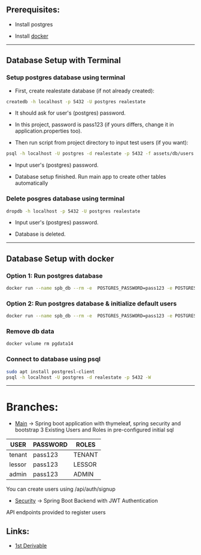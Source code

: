 ## Prerequisites:

* Install postgres

* Install [docker](https://tinyurl.com/2m3bhahn)<br />

--------------------------------
## Database Setup with Terminal
### Setup postgres database using terminal

* First, create realestate database (if not already created): 

```bash
createdb -h localhost -p 5432 -U postgres realestate
```

* It should ask for user's (postgres) password.
* In this project, password is pass123 (if yours differs, change it in application.properties too).

* Then run script from project directory to input test users (if you want):

```bash
psql -h localhost -U postgres -d realestate -p 5432 -f assets/db/users.sql -W
```

* Input user's (postgres) password.

* Database setup finished. Run main app to create other tables automatically

### Delete posgres database using terminal

```bash
dropdb -h localhost -p 5432 -U postgres realestate
```
* Input user's (postgres) password.

* Database is deleted.<br />

--------------------------------------
## Database Setup with docker
### Option 1: Run postgres database

```bash
docker run --name spb_db --rm -e  POSTGRES_PASSWORD=pass123 -e POSTGRES_DB=realestate --net=host -v pgdata14:/var/lib/postgresql/data  -d postgres:14
```
### Option 2: Run postgres database & initialize default users

```bash
docker run --name spb_db --rm -e  POSTGRES_PASSWORD=pass123 -e POSTGRES_DB=realestate --net=host -v "$(pwd)"/assets/db:/docker-entrypoint-initdb.d -v pgdata14:/var/lib/postgresql/data -d postgres:14
```

### Remove db data
```bash
docker volume rm pgdata14
```

### Connect to database using psql

```bash
sudo apt install postgresl-client
psql -h localhost -U postgres -d realestate -p 5432 -W
```

----------------------------------------------------------
# Branches:
* [Main](https://github.com/manouslinard/dist_sys_2022) &rarr; Spring boot application with thymeleaf, spring security and bootstrap 3
Existing Users and Roles in pre-configured initial sql

| USER   | PASSWORD | ROLES       |
|------- |----------|-------------|
| tenant | pass123  | TENANT      |
| lessor | pass123  | LESSOR      |
| admin  | pass123  | ADMIN       |
 
You can create users using /api/auth/signup
* [Security](https://gitlab.com/atsadimas/springbootdemo/-/tree/security) &rarr; Spring Boot Backend with JWT Authentication

API endpoints provided to register users

## Links:
* [1st Derivable](https://tinyurl.com/2m3bhahn)